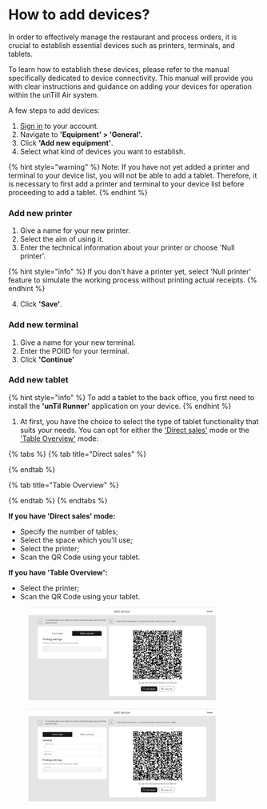# How to add devices?

In order to effectively manage the restaurant and process orders, it is crucial to establish essential devices such as printers, terminals, and tablets.&#x20;

To learn how to establish these devices, please refer to the manual specifically dedicated to device connectivity. This manual will provide you with clear instructions and guidance on adding your devices for operation within the unTill Air system.

A few steps to add devices:

1. [Sign in](../../getting-started/quick-start/sign-in-to-untill-air.md) to your account.
2. Navigate to **'Equipment' > 'General'.**
3. Click **'Add new equipment'**.
4. Select what kind of devices you want to establish.

{% hint style="warning" %}
Note: If you have not yet added a printer and terminal to your device list, you will not be able to add a tablet. Therefore, it is necessary to first add a printer and terminal to your device list before proceeding to add a tablet.
{% endhint %}

### Add new printer

1. Give a name for your new printer.
2. Select the aim of using it.
3. Enter the technical information about your printer or choose 'Null printer'.

{% hint style="info" %}
If you don't have a printer yet, select 'Null printer' feature to simulate the working process without printing actual receipts.
{% endhint %}

4. Click **'Save'**.

### Add new terminal

1. Give a name for your new terminal.
2. Enter the POIID for your terminal.
3. Click **'Continue'**

### Add new tablet

{% hint style="info" %}
To add a tablet to the back office, you first need to install the **'unTil Runner'** application on your device.
{% endhint %}

1. At first, you have the choice to select the type of tablet functionality that suits your needs. You can opt for either the ['Direct sales'](../direct-sales-mode.md) mode or the ['Table Overview'](../table-overview-mode.md) mode:

{% tabs %}
{% tab title="Direct sales" %}

{% endtab %}

{% tab title="Table Overview" %}

{% endtab %}
{% endtabs %}

**If you have 'Direct sales' mode:**

* Specify the number of tables;
* Select the space which you'll use;
* Select the printer;
* Scan the QR Code using your tablet.

**If you have 'Table Overview':**

* Select the printer;
* Scan the QR Code using your tablet.

<div>

<figure><img src="../../.gitbook/assets/adding-device.jpg" alt="" width="375"><figcaption></figcaption></figure>

 

<figure><img src="../../.gitbook/assets/adding-device2.jpg" alt="" width="375"><figcaption></figcaption></figure>

</div>
